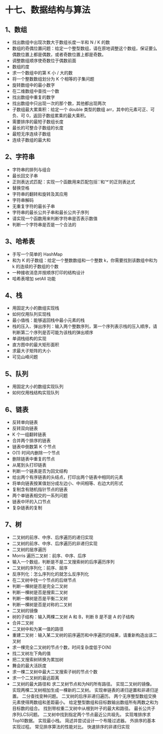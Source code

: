 
# 十七、数据结构与算法

## 1、数组

* 找出数组中出现次数大于数组长度一半和 N / K 的数
* 数组的奇偶位置问题：给定一个整型数组，请在原地调整这个数组，保证要么偶数位置上都是偶数，或者奇数位置上都是奇数。
* 调整数组顺序使奇数位于偶数前面
* 数组的度
* 求一个数组中的第 K 小 / 大的数
* 将一个整数数组划分为 K 个相等的子集问题
* 旋转数组中的最小数字
* 在二维数组中查找一个数
* 找出数组中重复的数字
* 找出数组中只出现一次的那个数，其他都出现两次
* 子数组最大累乘积：给定一个 double 类型的数组 arr，其中的元素可正、可负、可 0，返回子数组累乘的最大乘积。
* 需要排序的最短子数组长度
* 最长的可整合子数组的长度
* 最短无序连续子数组
* 连续子数组的最大和

## 2、字符串

* 字符串的排列与组合
* 最长回文子串
* 正则表达式匹配：实现一个函数用来匹配包括'.'和'\*'的正则表达式
* 替换空格
* 字符串的翻转和旋转及其应用
* 字符串解码
* 无重复字符的最长子串
* 字符串的最长公共子串和最长公共子序列
* 请实现一个函数用来判断字符串是否表示数值
* 判断一个字符串是否是一个合法的

## 3、哈希表

* 手写一个简单的 HashMap
* 和为 K 的子数组：给定一个整数数组和一个整数 k，你需要找到该数组中和为 k 的连续的子数组的个数
* 一种接收消息并按顺序打印的结构设计
* 哈希表增加 setAll 功能

## 4、栈

* 用固定大小的数组实现栈
* 如何仅用队列实现栈
* 最小值栈：能够返回栈中最小元素的栈
* 栈的压入、弹出序列：输入两个整数序列，第一个序列表示栈的压入顺序，请判断第二个序列是否可能为该栈的弹出顺序
* 单调栈结构的实现
* 直方图中的最大矩形面积
* 求最大子矩阵的大小
* 可见山峰问题

## 5、队列

* 用固定大小的数组实现队列
* 如何仅用栈结构实现队列

## 6、链表

* 反转单向链表
* 反转双向链表
* K 个一组翻转链表
* 合并两个排序的链表
* 链表中倒数第 K 个节点
* O(1) 时间内删除一个节点
* 删除链表中重复的节点
* 从尾到头打印链表
* 判断一个链表是否为回文结构
* 给出两个有序链表的头结点，打印出两个链表中相同的元素
* 将单向链表按某值划分成左边小、中间相等、右边大的形式
* 复制含有随机指针节点的链表
* 两个单链表相交的一系列问题
* 链表中环的入口节点
* 复杂链表的复制

## 7、树

* 二叉树的前序、中序、后序遍历的递归实现
* 二叉树的前序、中序、后序遍历的非递归实现
* 二叉树的层序遍历
* Morris 遍历二叉树：前序、中序、后序
* 输入一个数组，判断是不是二叉搜索树的后序遍历序列
* 二叉树的序列化：前序、层序
* 反序列化：怎么序列化的就怎么反序列化
* 在二叉树中找一个节点的后继节点
* 判断一棵树是否是完全二叉树
* 判断一棵树是否是搜索二叉树
* 判断一棵树是否是平衡二叉树
* 判断一棵树是否是对称的二叉树
* 二叉树的镜像
* 树的子结构：输入两棵二叉树 A 和 B，判断 B 是不是 A 的子结构
* 合并二叉树
* 二叉树中和为某一值的路径
* 重建二叉树：输入某二叉树的前序遍历和中序遍历的结果，请重新构造出该二叉树
* 求一棵完全二叉树的节点个数，时间复杂度低于O(N)
* 找二叉树左下角的值
* 把二叉搜索树转换为累加树
* 舞会的最大活跃度
* 求一棵二叉树中最大二叉搜索子树的节点个数
* 求一个二叉树的最远距离
* 二叉树的最大路径和
求二叉树节点和为N的所有路径。
实现二叉树的镜像。
实现两棵二叉树相加生成一棵新的二叉树。
实现单链表的递归逆置和非递归逆置。
二分查找变种问题。
二叉树的后序非递归遍历。
两个无序整型数组交换元素使得两数组和差距最小。
给定整型数组和目标数输出数组所有两数之和为目标数的组合。
找到带权重二叉树中从根到叶子的最大和路径。
最长公共子序列LCS问题。
二叉树中找到指定两个节点最近公共祖先。
实现堆排序求Top10数据。
实现最小栈。
简述并尝试设计一个布隆过滤器。
外排序的基本实现过程。
常见排序算法的性能对比。
快速排序的非递归实现